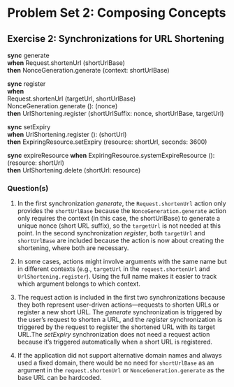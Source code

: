 # Problem Set 2: Composing Concepts
## Exercise 2: Synchronizations for URL Shortening


**sync** generate  
**when** Request.shortenUrl (shortUrlBase)  
**then** NonceGeneration.generate (context: shortUrlBase)

**sync** register  
**when**  
Request.shortenUrl (targetUrl, shortUrlBase)  
NonceGeneration.generate (): (nonce)  
**then** UrlShortening.register (shortUrlSuffix: nonce, shortUrlBase, targetUrl)

**sync** setExpiry  
**when** UrlShortening.register (): (shortUrl)   
**then** ExpiringResource.setExpiry (resource: shortUrl, seconds: 3600)

**sync** expireResource
**when** ExpiringResource.systemExpireResource (): (resource: shortUrl)  
**then** UrlShortening.delete (shortUrl: resource)


### Question(s)

1. In the first synchronization *generate*, the `Request.shortenUrl` action only provides the `shortUrlBase` because the `NonceGeneration.generate` action only requires the context (in this case, the shortUrlBase) to generate a unique nonce (short URL suffix), so the `targetUrl` is not needed at this point. In the second synchronization *register*, both `targetUrl` and `shortUrlBase` are included because the action is now about creating the shortening, where both are necessary. 


2. In some cases, actions might involve arguments with the same name but in different contexts (e.g., `targetUrl` in the `request.shortenUrl` and `UrlShortening.register`). Using the full name makes it easier to track which argument belongs to which context.

3. The request action is included in the first two synchronizations because they both represent user-driven actions—requests to shorten URLs or register a new short URL. The *generate* synchronization is triggered by the user’s request to shorten a URL, and the *register* synchronization is triggered by the request to register the shortened URL with its target URL.The *setExpiry* synchronization does not need a request action because it’s triggered automatically when a short URL is registered.

4. If the application did not support alternative domain names and always used a fixed domain, there would be no need for `shortUrlBase` as an argument in the `request.shortenUrl` or `NonceGeneration.generate` as the base URL can be hardcoded. 

